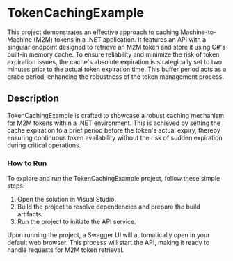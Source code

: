 # TokenCachingExample

This project demonstrates an effective approach to caching Machine-to-Machine (M2M) tokens in a .NET application. It features an API with a singular endpoint designed to retrieve an M2M token and store it using C#'s built-in memory cache. To ensure reliability and minimize the risk of token expiration issues, the cache's absolute expiration is strategically set to two minutes prior to the actual token expiration time. This buffer period acts as a grace period, enhancing the robustness of the token management process.

## Description

TokenCachingExample is crafted to showcase a robust caching mechanism for M2M tokens within a .NET environment. This is achieved by setting the cache expiration to a brief period before the token's actual expiry, thereby ensuring continuous token availability without the risk of sudden expiration during critical operations.

### How to Run

To explore and run the TokenCachingExample project, follow these simple steps:

1. Open the solution in Visual Studio.
2. Build the project to resolve dependencies and prepare the build artifacts.
3. Run the project to initiate the API service.

Upon running the project, a Swagger UI will automatically open in your default web browser.
This process will start the API, making it ready to handle requests for M2M token retrieval.
